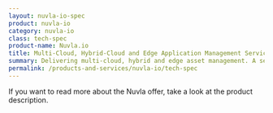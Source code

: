 ```yaml
---
layout: nuvla-io-spec
product: nuvla-io
category: nuvla-io
class: tech-spec
product-name: Nuvla.io
title: Multi-Cloud, Hybrid-Cloud and Edge Application Management Service
summary: Delivering multi-cloud, hybrid and edge asset management. A secure and powerful way to reduce operational costs and improve efficiency.
permalink: /products-and-services/nuvla-io/tech-spec
---
```


If you want to read more about the Nuvla offer, take a look at the product description.
